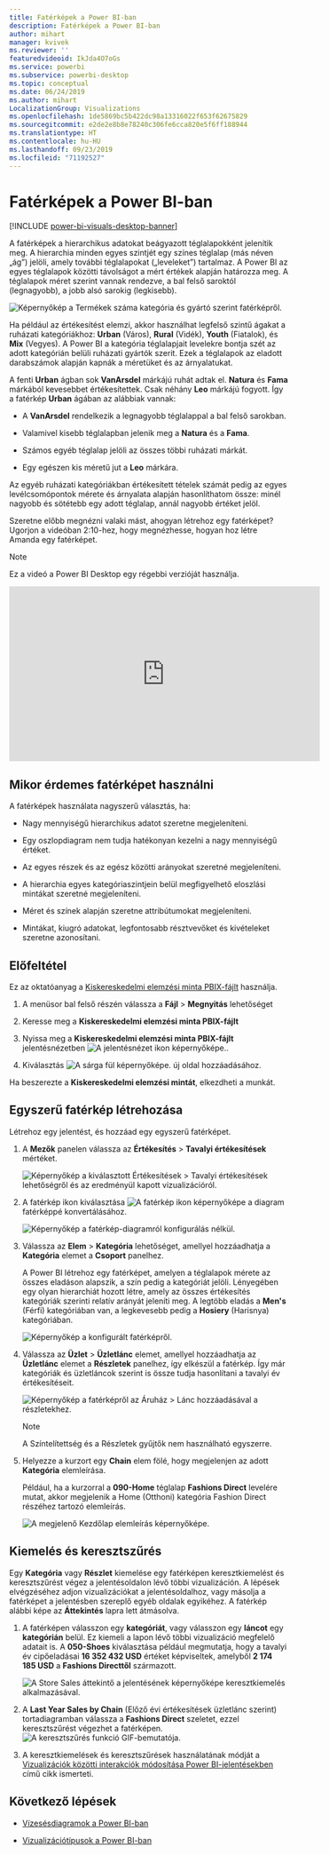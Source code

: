 ```yaml
---
title: Fatérképek a Power BI-ban
description: Fatérképek a Power BI-ban
author: mihart
manager: kvivek
ms.reviewer: ''
featuredvideoid: IkJda4O7oGs
ms.service: powerbi
ms.subservice: powerbi-desktop
ms.topic: conceptual
ms.date: 06/24/2019
ms.author: mihart
LocalizationGroup: Visualizations
ms.openlocfilehash: 1de5869bc5b422dc98a13316022f653f62675829
ms.sourcegitcommit: e2de2e8b8e78240c306fe6cca820e5f6ff188944
ms.translationtype: HT
ms.contentlocale: hu-HU
ms.lasthandoff: 09/23/2019
ms.locfileid: "71192527"
---
```

# <a name="treemaps-in-power-bi"></a>Fatérképek a Power BI-ban

[!INCLUDE [power-bi-visuals-desktop-banner](../includes/power-bi-visuals-desktop-banner.md)]

A fatérképek a hierarchikus adatokat beágyazott téglalapokként jelenítik meg. A hierarchia minden egyes szintjét egy színes téglalap (más néven „ág”) jelöli, amely további téglalapokat („leveleket”) tartalmaz. A Power BI az egyes téglalapok közötti távolságot a mért értékek alapján határozza meg. A téglalapok méret szerint vannak rendezve, a bal felső saroktól (legnagyobb), a jobb alsó sarokig (legkisebb).

![Képernyőkép a Termékek száma kategória és gyártó szerint fatérképről.](media/power-bi-visualization-treemaps/pbi-nancy-viz-treemap.png)

Ha például az értékesítést elemzi, akkor használhat legfelső szintű ágakat a ruházati kategóriákhoz: **Urban** (Város), **Rural** (Vidék), **Youth** (Fiatalok), és **Mix** (Vegyes). A Power BI a kategória téglalapjait levelekre bontja szét az adott kategórián belüli ruházati gyártók szerit. Ezek a téglalapok az eladott darabszámok alapján kapnák a méretüket és az árnyalatukat.

A fenti **Urban** ágban sok **VanArsdel** márkájú ruhát adtak el. **Natura** és **Fama** márkából kevesebbet értékesítettek. Csak néhány **Leo** márkájú fogyott. Így a fatérkép **Urban** ágában az alábbiak vannak:

* A **VanArsdel** rendelkezik a legnagyobb téglalappal a bal felső sarokban.

* Valamivel kisebb téglalapban jelenik meg a **Natura** és a **Fama**.

* Számos egyéb téglalap jelöli az összes többi ruházati márkát.

* Egy egészen kis méretű jut a **Leo** márkára.

Az egyéb ruházati kategóriákban értékesített tételek számát pedig az egyes levélcsomópontok mérete és árnyalata alapján hasonlíthatom össze: minél nagyobb és sötétebb egy adott téglalap, annál nagyobb értéket jelöl.

Szeretne előbb megnézni valaki mást, ahogyan létrehoz egy fatérképet? Ugorjon a videóban 2:10-hez, hogy megnézhesse, hogyan hoz létre Amanda egy fatérképet.

   > [!NOTE]
   > Ez a videó a Power BI Desktop egy régebbi verzióját használja.
   > 
   > 

<iframe width="560" height="315" src="https://www.youtube.com/embed/IkJda4O7oGs" frameborder="0" allowfullscreen></iframe>

## <a name="when-to-use-a-treemap"></a>Mikor érdemes fatérképet használni

A fatérképek használata nagyszerű választás, ha:

* Nagy mennyiségű hierarchikus adatot szeretne megjeleníteni.

* Egy oszlopdiagram nem tudja hatékonyan kezelni a nagy mennyiségű értéket.

* Az egyes részek és az egész közötti arányokat szeretné megjeleníteni.

* A hierarchia egyes kategóriaszintjein belül megfigyelhető eloszlási mintákat szeretné megjeleníteni.

* Méret és színek alapján szeretne attribútumokat megjeleníteni.

* Mintákat, kiugró adatokat, legfontosabb résztvevőket és kivételeket szeretne azonosítani.

## <a name="prerequisite"></a>Előfeltétel

Ez az oktatóanyag a [Kiskereskedelmi elemzési minta PBIX-fájlt](http://download.microsoft.com/download/9/6/D/96DDC2FF-2568-491D-AAFA-AFDD6F763AE3/Retail%20Analysis%20Sample%20PBIX.pbix) használja.

1. A menüsor bal felső részén válassza a **Fájl** > **Megnyitás** lehetőséget
   
2. Keresse meg a **Kiskereskedelmi elemzési minta PBIX-fájlt**

1. Nyissa meg a **Kiskereskedelmi elemzési minta PBIX-fájlt** jelentésnézetben ![A jelentésnézet ikon képernyőképe.](media/power-bi-visualization-kpi/power-bi-report-view.png).

1. Kiválasztás ![A sárga fül képernyőképe.](media/power-bi-visualization-kpi/power-bi-yellow-tab.png) új oldal hozzáadásához.


Ha beszerezte a **Kiskereskedelmi elemzési mintát**, elkezdheti a munkát.

## <a name="create-a-basic-treemap"></a>Egyszerű fatérkép létrehozása

Létrehoz egy jelentést, és hozzáad egy egyszerű fatérképet.


1. A **Mezők** panelen válassza az **Értékesítés** > **Tavalyi értékesítések** mértéket.

   ![Képernyőkép a kiválasztott Értékesítések > Tavalyi értékesítések lehetőségről és az eredményül kapott vizualizációról.](media/power-bi-visualization-treemaps/treemapfirstvalue-new.png)

1. A fatérkép ikon kiválasztása ![A fatérkép ikon képernyőképe](media/power-bi-visualization-treemaps/power-bi-treemap-icon.png) a diagram fatérképpé konvertálásához.

   ![Képernyőkép a fatérkép-diagramról konfigurálás nélkül.](media/power-bi-visualization-treemaps/treemapconvertto-new.png)

1. Válassza az **Elem** > **Kategória** lehetőséget, amellyel hozzáadhatja a **Kategória** elemet a **Csoport** panelhez.

    A Power BI létrehoz egy fatérképet, amelyen a téglalapok mérete az összes eladáson alapszik, a szín pedig a kategóriát jelöli. Lényegében egy olyan hierarchiát hozott létre, amely az összes értékesítés kategóriák szerinti relatív arányát jeleníti meg. A legtöbb eladás a **Men's** (Férfi) kategóriában van, a legkevesebb pedig a **Hosiery** (Harisnya) kategóriában.

    ![Képernyőkép a konfigurált fatérképről.](media/power-bi-visualization-treemaps/power-bi-complete.png)

1. Válassza az **Üzlet** > **Üzletlánc** elemet, amellyel hozzáadhatja az **Üzletlánc** elemet a **Részletek** panelhez, így elkészül a fatérkép. Így már kategóriák és üzletláncok szerint is össze tudja hasonlítani a tavalyi év értékesítéseit.

   ![Képernyőkép a fatérképről az Áruház > Lánc hozzáadásával a részletekhez.](media/power-bi-visualization-treemaps/power-bi-details.png)

   > [!NOTE]
   > A Színtelítettség és a Részletek gyűjtők nem használható egyszerre.

1. Helyezze a kurzort egy **Chain** elem fölé, hogy megjelenjen az adott **Kategória** elemleírása.

    Például, ha a kurzorral a **090-Home** téglalap **Fashions Direct** levelére mutat, akkor megjelenik a Home (Otthoni) kategória Fashion Direct részéhez tartozó elemleírás.

   ![A megjelenő Kezdőlap elemleírás képernyőképe.](media/power-bi-visualization-treemaps/treemaphoverdetail-new.png)


## <a name="highlighting-and-cross-filtering"></a>Kiemelés és keresztszűrés

Egy **Kategória** vagy **Részlet** kiemelése egy fatérképen keresztkiemelést és keresztszűrést végez a jelentésoldalon lévő többi vizualizáción. A lépések elvégzéséhez adjon vizualizációkat a jelentésoldalhoz, vagy másolja a fatérképet a jelentésben szereplő egyéb oldalak egyikéhez. A fatérkép alábbi képe az **Áttekintés** lapra lett átmásolva. 

1. A fatérképen válasszon egy **kategóriát**, vagy válasszon egy **láncot** egy **kategórián** belül. Ez kiemeli a lapon lévő többi vizualizáció megfelelő adatait is. A **050-Shoes** kiválasztása például megmutatja, hogy a tavalyi év cipőeladásai **16 352 432 USD** értéket képviseltek, amelyből **2 174 185 USD** a **Fashions Directtől** származott.

   ![A Store Sales áttekintő a jelentésének képernyőképe keresztkiemelés alkalmazásával.](media/power-bi-visualization-treemaps/treemaphiliting.png)

1. A **Last Year Sales by Chain** (Előző évi értékesítések üzletlánc szerint) tortadiagramban válassza a **Fashions Direct** szeletet, ezzel keresztszűrést végezhet a fatérképen.
   ![A keresztszűrés funkció GIF-bemutatója.](media/power-bi-visualization-treemaps/treemapnoowl.gif)

1. A keresztkiemelések és keresztszűrések használatának módját a [Vizualizációk közötti interakciók módosítása Power BI-jelentésekben](../service-reports-visual-interactions.md) című cikk ismerteti.

## <a name="next-steps"></a>Következő lépések

* [Vízesésdiagramok a Power BI-ban](power-bi-visualization-waterfall-charts.md)

* [Vizualizációtípusok a Power BI-ban](power-bi-visualization-types-for-reports-and-q-and-a.md)
